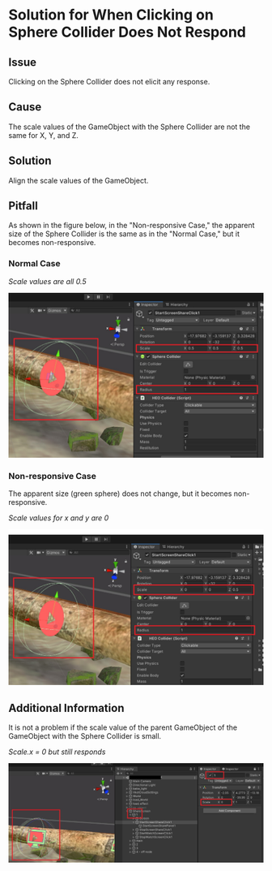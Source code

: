 # Solution for When Clicking on Sphere Collider Does Not Respond

## Issue
Clicking on the Sphere Collider does not elicit any response.

## Cause
The scale values of the GameObject with the Sphere Collider are not the same for X, Y, and Z.

## Solution
Align the scale values of the GameObject.

## Pitfall
As shown in the figure below, in the "Non-responsive Case," the apparent size of the Sphere Collider is the same as in the "Normal Case," but it becomes non-responsive.

### Normal Case

*Scale values are all 0.5*

![SphereCollider_1](img/SphereCollider_1.jpg)

### Non-responsive Case

The apparent size (green sphere) does not change, but it becomes non-responsive.

*Scale values for x and y are 0*

![SphereCollider_2](img/SphereCollider_2.jpg)

## Additional Information
It is not a problem if the scale value of the parent GameObject of the GameObject with the Sphere Collider is small.

*Scale.x = 0 but still responds*

![SphereCollider_3](img/SphereCollider_3.jpg)